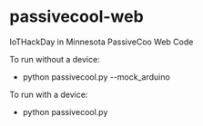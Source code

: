 passivecool-web
===============

IoTHackDay in Minnesota PassiveCoo Web Code

To run without a device:
 * python passivecool.py --mock_arduino

To run with a device:
 * python passivecool.py 
 
